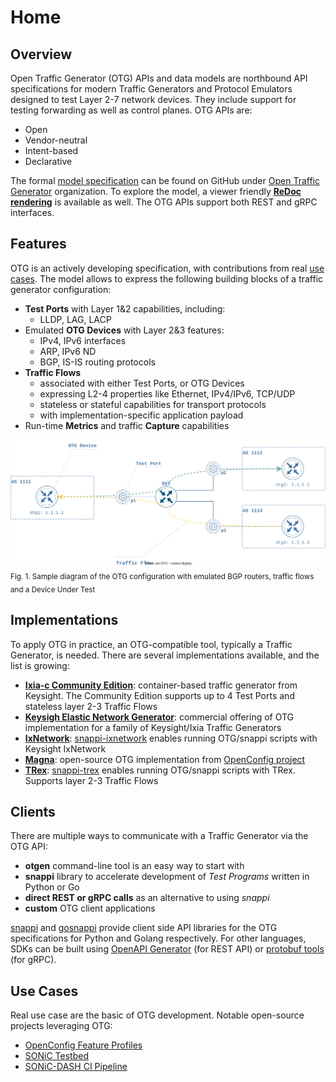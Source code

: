 # Home

## Overview

Open Traffic Generator (OTG) APIs and data models are northbound API specifications for modern Traffic Generators and Protocol Emulators designed to test Layer 2-7 network devices. They include support for testing  forwarding as well as control planes. OTG APIs are:

* Open
* Vendor-neutral
* Intent-based
* Declarative

The formal [model specification](https://github.com/open-traffic-generator/models/blob/master/artifacts/openapi.yaml) can be found on GitHub under [Open Traffic Generator](https://github.com/open-traffic-generator) organization. To explore the model, a viewer friendly [**ReDoc rendering**](https://redocly.github.io/redoc/?url=https://raw.githubusercontent.com/open-traffic-generator/models/master/artifacts/openapi.yaml) is available as well. The OTG APIs support both REST and gRPC interfaces.

## Features

OTG is an actively developing specification, with contributions from real [use cases](/examples/#use-cases). The model allows to express the following building blocks of a traffic generator configuration:
<!-- TODO add links from bold items to paragraphs in Model section -->
* **Test Ports** with Layer 1&2 capabilities, including:
	- LLDP, LAG, LACP
* Emulated **OTG Devices** with Layer 2&3 features:
	- IPv4, IPv6 interfaces
	- ARP, IPv6 ND
	- BGP, IS-IS routing protocols
* **Traffic Flows** 
    - associated with either Test Ports, or OTG Devices
	- expressing L2-4 properties like Ethernet, IPv4/IPv6, TCP/UDP
	- stateless or stateful capabilities for transport protocols
	- with implementation-specific application payload
* Run-time **Metrics** and traffic **Capture** capabilities

![Example OTG Diagram](images/otg-example-diagram.svg)
<sub>Fig. 1. Sample diagram of the OTG configuration with emulated BGP routers, traffic flows and a Device Under Test</sub>


## Implementations

To apply OTG in practice, an OTG-compatible tool, typically a Traffic Generator, is needed. There are several implementations available, and the list is growing:
 
* [**Ixia-c Community Edition**](https://ixia-c.dev): container-based traffic generator from Keysight. The Community Edition supports up to 4 Test Ports and stateless layer 2-3 Traffic Flows
* [**Keysigh Elastic Network Generator**](https://www.keysight.com/us/en/products/network-test/protocol-load-test/keysight-elastic-network-generator.html): commercial offering of OTG implementation for a family of Keysight/Ixia Traffic Generators
* [**IxNetwork**](https://www.keysight.com/us/en/products/network-test/protocol-load-test/ixnetwork.html): [snappi-ixnetwork](https://github.com/open-traffic-generator/snappi-ixnetwork) enables running OTG/snappi scripts with Keysight IxNetwork
* [**Magna**](https://github.com/openconfig/magna): open-source OTG implementation from [OpenConfig project](https://openconfig.net/)
* [**TRex**](https://trex-tgn.cisco.com/): [snappi-trex](https://github.com/open-traffic-generator/snappi-trex) enables running OTG/snappi scripts with TRex. Supports layer 2-3 Traffic Flows

## Clients

There are multiple ways to communicate with a Traffic Generator via the OTG API:
 <!-- TODO add links from bold items to paragraphs in Clients section -->
* **otgen** command-line tool is an easy way to start with
* **snappi** library to accelerate development of *Test Programs* written in Python or Go
* **direct REST or gRPC calls** as an alternative to using *snappi*
* **custom** OTG client applications

[snappi](https://pypi.org/project/snappi/) and [gosnappi](https://pkg.go.dev/github.com/open-traffic-generator/snappi/gosnappi) provide client side API libraries for the OTG specifications for Python and Golang respectively.  For other languages, SDKs can be built using [OpenAPI Generator](https://github.com/OpenAPITools/openapi-generator) (for REST API) or [protobuf tools](https://github.com/protocolbuffers/protobuf) (for gRPC).  

## Use Cases
 
Real use case are the basic of OTG development. Notable open-source projects leveraging OTG:
 
* [OpenConfig Feature Profiles](https://github.com/openconfig/featureprofiles)
* [SONiC Testbed](https://github.com/sonic-net/sonic-mgmt)
* [SONiC-DASH CI Pipeline](https://github.com/Azure/DASH)

